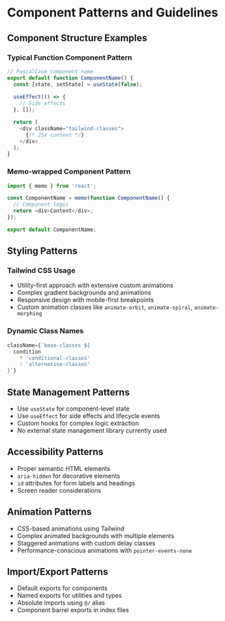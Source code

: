 # Component Patterns and Guidelines

## Component Structure Examples

### Typical Function Component Pattern
```typescript
// PascalCase component name
export default function ComponentName() {
  const [state, setState] = useState(false);
  
  useEffect(() => {
    // Side effects
  }, []);

  return (
    <div className="tailwind-classes">
      {/* JSX content */}
    </div>
  );
}
```

### Memo-wrapped Component Pattern
```typescript
import { memo } from 'react';

const ComponentName = memo(function ComponentName() {
  // Component logic
  return <div>Content</div>;
});

export default ComponentName;
```

## Styling Patterns

### Tailwind CSS Usage
- Utility-first approach with extensive custom animations
- Complex gradient backgrounds and animations
- Responsive design with mobile-first breakpoints
- Custom animation classes like `animate-orbit`, `animate-spiral`, `animate-morphing`

### Dynamic Class Names
```typescript
className={`base-classes ${
  condition 
    ? 'conditional-classes' 
    : 'alternative-classes'
}`}
```

## State Management Patterns
- Use `useState` for component-level state
- Use `useEffect` for side effects and lifecycle events
- Custom hooks for complex logic extraction
- No external state management library currently used

## Accessibility Patterns
- Proper semantic HTML elements
- `aria-hidden` for decorative elements
- `id` attributes for form labels and headings
- Screen reader considerations

## Animation Patterns
- CSS-based animations using Tailwind
- Complex animated backgrounds with multiple elements
- Staggered animations with custom delay classes
- Performance-conscious animations with `pointer-events-none`

## Import/Export Patterns
- Default exports for components
- Named exports for utilities and types
- Absolute imports using `@/` alias
- Component barrel exports in index files